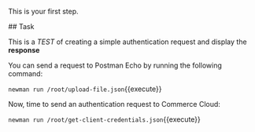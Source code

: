 This is your first step.

## Task

This is a _TEST_ of creating a simple authentication request and display the **response**

You can send a request to Postman Echo by running the following command:

`newman run /root/upload-file.json`{{execute}}

Now, time to send an authentication request to Commerce Cloud:

`newman run /root/get-client-credentials.json`{{execute}}